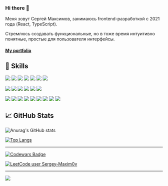 ### Hi there 👋

Меня зовут Сергей Максимов, занимаюсь frontend-разработкой с 2021 года (React, TypeScript).

Стремлюсь создавать функциональные, но в тоже время интуитивно понятные, простые для пользователя интерфейсы.

#### [My portfolio](https://sergey-maxim0v.github.io/Portfolio-2023 "https://sergey-maxim0v.github.io/Portfolio-2023")

💼 Skills
---
![](https://img.shields.io/badge/React-Code-informational?style=flat&logo=react&color=4AB197)
![](https://img.shields.io/badge/Next-Code-informational?style=flat&logo=next.js&color=4AB197)
![](https://img.shields.io/badge/Electron-Code-informational?style=flat&logo=electron&color=4AB197)
![](https://img.shields.io/badge/JavaScript-Code-informational?style=flat&logo=JavaScript&color=4AB197)
![](https://img.shields.io/badge/TypeScript-Code-informational?style=flat&logo=TypeScript&color=4AB197)
![](https://img.shields.io/badge/HTML-Code-informational?style=flat&logo=Html5&color=4AB197)
![](https://img.shields.io/badge/Nunjucks-Code-informational?style=flat&logo=Nunjucks&color=4AB197)

![](https://img.shields.io/badge/CSS-Style-informational?style=flat&logo=css3&color=4AB197)
![](https://img.shields.io/badge/Sass-Style-informational?style=flat&logo=sass&color=4AB197)
![](https://img.shields.io/badge/Less-Style-informational?style=flat&logo=less&color=4AB197)
![](https://img.shields.io/badge/Gsap-Style-informational?style=flat&logo=gsap&color=4AB197)
![](https://img.shields.io/badge/Tailwind-Style-informational?style=flat&logo=tailwindcss&color=4AB197)
![](https://img.shields.io/badge/StyledComponents-Style-informational?style=flat&logo=StyledComponents&color=4AB197)

![](https://img.shields.io/badge/Vite-Tools-informational?style=flat&logo=Vite&color=4AB197)
![](https://img.shields.io/badge/Webpack-Tools-informational?style=flat&logo=Webpack&color=4AB197)
![](https://img.shields.io/badge/MobX-Tools-informational?style=flat&logo=MobX&color=4AB197)
![](https://img.shields.io/badge/NPM-Tools-informational?style=flat&logo=npm&color=4AB197)
![](https://img.shields.io/badge/YARN-Tools-informational?style=flat&logo=yarn&color=4AB197)
![](https://img.shields.io/badge/Git-Tools-informational?style=flat&logo=Git&color=4AB197)
![](https://img.shields.io/badge/GitHub-Tools-informational?style=flat&logo=GitHub&color=4AB197)
![](https://img.shields.io/badge/GitLab-Tools-informational?style=flat&logo=GitLab&color=4AB197)
![](https://img.shields.io/badge/Figma-Tools-informational?style=flat&logo=Figma&color=4AB197)

📈 GitHub Stats
---
![Anurag's GitHub stats](https://github-readme-stats.vercel.app/api?username=Sergey-Maxim0v&locale=ru&theme=dark&card_width=500&bg_color=4f4f4f&text_color=fff&title_color=fff&border_color=fff&show_icons=true&icon_color=4AB197)

[![Top Langs](https://github-readme-stats.vercel.app/api/top-langs/?username=Sergey-Maxim0v&locale=ru&theme=dark&card_width=500&bg_color=4f4f4f&text_color=fff&title_color=fff&border_color=fff&langs_count=10)](https://github.com/anuraghazra/github-readme-stats)

---
[![Codewars Badge](https://www.codewars.com/users/Sergey-Maxim0v/badges/micro)](https://www.codewars.com/users/Sergey-Maxim0v)

[![LeetCode user Sergey-Maxim0v](https://img.shields.io/badge/dynamic/json?style=flat-square&labelColor=black&color=%23ffa116&label=Solved&query=solved&url=https%3A%2F%2Fleetcode-badge.vercel.app%2Fapi%2Fusers%2FSergey-Maxim0v&logo=leetcode&logoColor=yellow)](https://leetcode.com/Sergey-Maxim0v/)

---
![](https://komarev.com/ghpvc/?username=Sergey-Maxim0v&color=green&style=flat-square)

